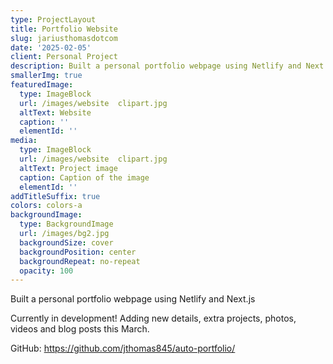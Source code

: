 ```yaml
---
type: ProjectLayout
title: Portfolio Website
slug: jariusthomasdotcom
date: '2025-02-05'
client: Personal Project
description: Built a personal portfolio webpage using Netlify and Next.js
smallerImg: true
featuredImage:
  type: ImageBlock
  url: /images/website  clipart.jpg
  altText: Website
  caption: ''
  elementId: ''
media:
  type: ImageBlock
  url: /images/website  clipart.jpg
  altText: Project image
  caption: Caption of the image
  elementId: ''
addTitleSuffix: true
colors: colors-a
backgroundImage:
  type: BackgroundImage
  url: /images/bg2.jpg
  backgroundSize: cover
  backgroundPosition: center
  backgroundRepeat: no-repeat
  opacity: 100
---
```

Built a personal portfolio webpage using Netlify and Next.js

Currently in development! Adding new details, extra projects, photos, videos and blog posts this March.

GitHub: <https://github.com/jthomas845/auto-portfolio/>
